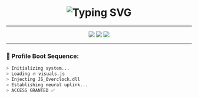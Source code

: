 <h1 align="center">
  <img src="https://readme-typing-svg.demolab.com?font=Fira+Code&duration=3000&pause=1000&color=FF0055&center=true&vCenter=true&width=435&lines=Rhein+Sakatoku;true+hacker;cyberpsycho+mode+%F0%9F%92%80" alt="Typing SVG" />
</h1>

---

<p align="center">
  <img src="https://visitor-badge.laobi.icu/badge?page_id=Rhein-Sakatoku.Rhein-Sakatoku&left_color=gray&right_color=red" />
  <img src="https://img.shields.io/badge/Status-CYBERACTIVE-red?style=flat-square&logo=protonmail" />
  <img src="https://img.shields.io/badge/brainmode-🔥%20unstable-red?style=flat-square" />
</p>

---

### 🧠 Profile Boot Sequence:

```bash
> Initializing system...
> Loading 🔥 visuals.js
> Injecting JS_Overclock.dll
> Establishing neural uplink...
> ACCESS GRANTED ✅
